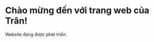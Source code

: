 <!DOCTYPE html>
<html lang="en">
<head>
    <meta charset="UTF-8">
    <meta name="viewport" content="width=device-width, initial-scale=1.0">
    <title>Trang của Trân</title>
</head>
<body>
    <h1>Chào mừng đến với trang web của Trân!</h1>
    <p>Website đang được phát triển.</p>
</body>
</html>
